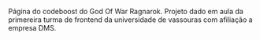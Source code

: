Página do codeboost do God Of War Ragnarok. Projeto dado em aula da primereira turma de frontend da universidade de vassouras com afiliação a empresa DMS.
